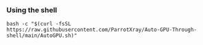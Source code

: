 ### Using the shell
```sh=
bash -c "$(curl -fsSL https://raw.githubusercontent.com/ParrotXray/Auto-GPU-Through-shell/main/AutoGPU.sh)"
```
